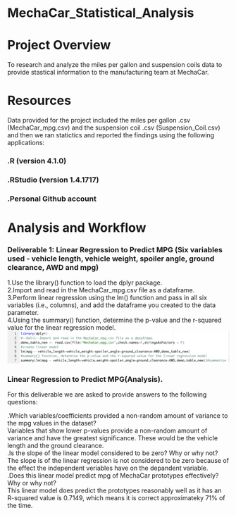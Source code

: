 # MechaCar_Statistical_Analysis
# Project Overview
To research and analyze the miles per gallon and suspension coils data to provide stastical information to the manufacturing team at MechaCar.
# Resources
Data provided for the project included the miles per gallon .csv (MechaCar_mpg.csv) and the suspension coil .csv (Suspension_Coil.csv) and then we ran statictics and reported the findings using the following applications:

### .R (version 4.1.0)
### .RStudio (version 1.4.1717)
### .Personal Github account

# Analysis and Workflow
### Deliverable 1: Linear Regression to Predict MPG (Six variables used - vehicle length, vehicle weight, spoiler angle, ground clearance, AWD and mpg)
  1.Use the library() function to load the dplyr package.  
  2.Import and read in the MechaCar_mpg.csv file as a dataframe.  
  3.Perform linear regression using the lm() function and pass in all six variables (i.e., columns), and add the dataframe you created to the data parameter.  
  4.Using the summary() function, determine the p-value and the r-squared value for the linear regression model.  
  ![](Deli1_image1.png?raw=true)
### Linear Regression to Predict MPG(Analysis). 
For this deliverable we are asked to provide answers to the following questions:

.Which variables/coefficients provided a non-random amount of variance to the mpg values in the dataset?   
  Variables that show lower p-values provide a non-random       amount of variance and have the greatest significance. These would be the vehicle length and the      ground clearance.  
.Is the slope of the linear model considered to be zero? Why or why not?   
  The slope is of the linear regression is not considered to be zero because of the effect     the independent veriables have on the depandent variable.  
.Does this linear model predict mpg of MechaCar prototypes effectively? Why or why not?   
  This linear model does predict the prototypes reasonably well as it has an     R-squared value is 0.7149, which means it is correct approximateky 71% of the time.  






  
